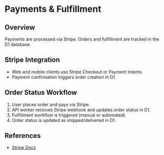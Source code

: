 # Payments & Fulfillment

## Overview
Payments are processed via Stripe. Orders and fulfillment are tracked in the D1 database.

## Stripe Integration
- Web and mobile clients use Stripe Checkout or Payment Intents.
- Payment confirmation triggers order creation in D1.

## Order Status Workflow
1. User places order and pays via Stripe.
2. API worker receives Stripe webhook and updates order status in D1.
3. Fulfillment workflow is triggered (manual or automated).
4. Order status is updated as shipped/delivered in D1.

## References
- [Stripe Docs](https://stripe.com/docs) 